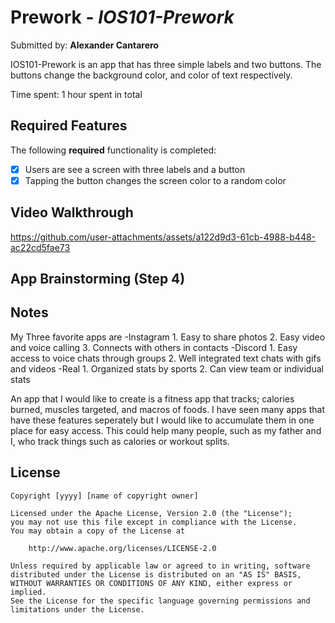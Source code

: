 # Prework - *IOS101-Prework*

Submitted by: **Alexander Cantarero**

IOS101-Prework is an app that has three simple labels and two buttons. The buttons change the background color, and color of text respectively.

Time spent: 1 hour spent in total

## Required Features

The following **required** functionality is completed:

- [X] Users are see a screen with three labels and a button
- [X] Tapping the button changes the screen color to a random color
 
## Video Walkthrough

https://github.com/user-attachments/assets/a122d9d3-61cb-4988-b448-ac22cd5fae73

## App Brainstorming (Step 4)

## Notes

My Three favorite apps are
-Instagram
    1. Easy to share photos
    2. Easy video and voice calling
    3. Connects with others in contacts
-Discord
    1. Easy access to voice chats through groups
    2. Well integrated text chats with gifs and videos
-Real
    1. Organized stats by sports
    2. Can view team or individual stats
    
An app that I would like to create is a fitness app that tracks; calories burned, muscles targeted, and macros of foods. 
I have seen many apps that have these features seperately but I would like to accumulate them in one place for easy access.
This could help many people, such as my father and I, who track things such as calories or workout splits.


## License

    Copyright [yyyy] [name of copyright owner]

    Licensed under the Apache License, Version 2.0 (the "License");
    you may not use this file except in compliance with the License.
    You may obtain a copy of the License at

        http://www.apache.org/licenses/LICENSE-2.0

    Unless required by applicable law or agreed to in writing, software
    distributed under the License is distributed on an "AS IS" BASIS,
    WITHOUT WARRANTIES OR CONDITIONS OF ANY KIND, either express or implied.
    See the License for the specific language governing permissions and
    limitations under the License.
